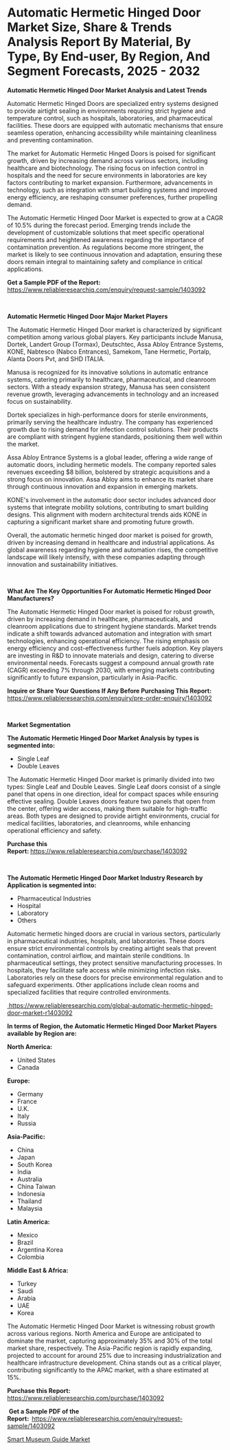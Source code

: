 <p><h1>Automatic Hermetic Hinged Door Market Size, Share & Trends Analysis Report By Material, By Type, By End-user, By Region, And Segment Forecasts, 2025 - 2032</h1></p><p><strong>Automatic Hermetic Hinged Door Market Analysis and Latest Trends</strong></p>
<p><p>Automatic Hermetic Hinged Doors are specialized entry systems designed to provide airtight sealing in environments requiring strict hygiene and temperature control, such as hospitals, laboratories, and pharmaceutical facilities. These doors are equipped with automatic mechanisms that ensure seamless operation, enhancing accessibility while maintaining cleanliness and preventing contamination.</p><p>The market for Automatic Hermetic Hinged Doors is poised for significant growth, driven by increasing demand across various sectors, including healthcare and biotechnology. The rising focus on infection control in hospitals and the need for secure environments in laboratories are key factors contributing to market expansion. Furthermore, advancements in technology, such as integration with smart building systems and improved energy efficiency, are reshaping consumer preferences, further propelling demand.</p><p>The Automatic Hermetic Hinged Door Market is expected to grow at a CAGR of 10.5% during the forecast period. Emerging trends include the development of customizable solutions that meet specific operational requirements and heightened awareness regarding the importance of contamination prevention. As regulations become more stringent, the market is likely to see continuous innovation and adaptation, ensuring these doors remain integral to maintaining safety and compliance in critical applications.</p></p>
<p><strong>Get a Sample PDF of the Report:&nbsp;</strong> <a href="https://www.reliableresearchiq.com/enquiry/request-sample/1403092?utm_campaign=2883&utm_medium=2&utm_source=Github&utm_content=ia&utm_term=28032025&utm_id=automatic-hermetic-hinged-door">https://www.reliableresearchiq.com/enquiry/request-sample/1403092</a></p>
<p>&nbsp;</p>
<p><strong>Automatic Hermetic Hinged Door Major Market Players</strong></p>
<p><p>The Automatic Hermetic Hinged Door market is characterized by significant competition among various global players. Key participants include Manusa, Dortek, Landert Group (Tormax), Deutschtec, Assa Abloy Entrance Systems, KONE, Nabtesco (Nabco Entrances), Samekom, Tane Hermetic, Portalp, Alanta Doors Pvt, and SHD ITALIA. </p><p>Manusa is recognized for its innovative solutions in automatic entrance systems, catering primarily to healthcare, pharmaceutical, and cleanroom sectors. With a steady expansion strategy, Manusa has seen consistent revenue growth, leveraging advancements in technology and an increased focus on sustainability.</p><p>Dortek specializes in high-performance doors for sterile environments, primarily serving the healthcare industry. The company has experienced growth due to rising demand for infection control solutions. Their products are compliant with stringent hygiene standards, positioning them well within the market.</p><p>Assa Abloy Entrance Systems is a global leader, offering a wide range of automatic doors, including hermetic models. The company reported sales revenues exceeding $8 billion, bolstered by strategic acquisitions and a strong focus on innovation. Assa Abloy aims to enhance its market share through continuous innovation and expansion in emerging markets.</p><p>KONE's involvement in the automatic door sector includes advanced door systems that integrate mobility solutions, contributing to smart building designs. This alignment with modern architectural trends aids KONE in capturing a significant market share and promoting future growth.</p><p>Overall, the automatic hermetic hinged door market is poised for growth, driven by increasing demand in healthcare and industrial applications. As global awareness regarding hygiene and automation rises, the competitive landscape will likely intensify, with these companies adapting through innovation and sustainability initiatives.</p></p>
<p>&nbsp;</p>
<p><strong>What Are The Key Opportunities For Automatic Hermetic Hinged Door Manufacturers?</strong></p>
<p><p>The Automatic Hermetic Hinged Door market is poised for robust growth, driven by increasing demand in healthcare, pharmaceuticals, and cleanroom applications due to stringent hygiene standards. Market trends indicate a shift towards advanced automation and integration with smart technologies, enhancing operational efficiency. The rising emphasis on energy efficiency and cost-effectiveness further fuels adoption. Key players are investing in R&D to innovate materials and design, catering to diverse environmental needs. Forecasts suggest a compound annual growth rate (CAGR) exceeding 7% through 2030, with emerging markets contributing significantly to future expansion, particularly in Asia-Pacific.</p></p>
<p><strong>Inquire or Share Your Questions If Any Before Purchasing This Report:</strong> <a href="https://www.reliableresearchiq.com/enquiry/pre-order-enquiry/1403092?utm_campaign=2883&utm_medium=2&utm_source=Github&utm_content=ia&utm_term=28032025&utm_id=automatic-hermetic-hinged-door">https://www.reliableresearchiq.com/enquiry/pre-order-enquiry/1403092</a></p>
<p>&nbsp;</p>
<p><strong>Market Segmentation</strong></p>
<p><strong>The Automatic Hermetic Hinged Door Market Analysis by types is segmented into:</strong></p>
<p><ul><li>Single Leaf</li><li>Double Leaves</li></ul></p>
<p><p>The Automatic Hermetic Hinged Door market is primarily divided into two types: Single Leaf and Double Leaves. Single Leaf doors consist of a single panel that opens in one direction, ideal for compact spaces while ensuring effective sealing. Double Leaves doors feature two panels that open from the center, offering wider access, making them suitable for high-traffic areas. Both types are designed to provide airtight environments, crucial for medical facilities, laboratories, and cleanrooms, while enhancing operational efficiency and safety.</p></p>
<p><strong>Purchase this Report:&nbsp;</strong><a href="https://www.reliableresearchiq.com/purchase/1403092?utm_campaign=2883&utm_medium=2&utm_source=Github&utm_content=ia&utm_term=28032025&utm_id=automatic-hermetic-hinged-door">https://www.reliableresearchiq.com/purchase/1403092</a></p>
<p>&nbsp;</p>
<p><strong>The Automatic Hermetic Hinged Door Market Industry Research by Application is segmented into:</strong></p>
<p><ul><li>Pharmaceutical Industries</li><li>Hospital</li><li>Laboratory</li><li>Others</li></ul></p>
<p><p>Automatic hermetic hinged doors are crucial in various sectors, particularly in pharmaceutical industries, hospitals, and laboratories. These doors ensure strict environmental controls by creating airtight seals that prevent contamination, control airflow, and maintain sterile conditions. In pharmaceutical settings, they protect sensitive manufacturing processes. In hospitals, they facilitate safe access while minimizing infection risks. Laboratories rely on these doors for precise environmental regulation and to safeguard experiments. Other applications include clean rooms and specialized facilities that require controlled environments.</p></p>
<p><a href="https://www.reliableresearchiq.com/global-automatic-hermetic-hinged-door-market-r1403092?utm_campaign=2883&utm_medium=2&utm_source=Github&utm_content=ia&utm_term=28032025&utm_id=automatic-hermetic-hinged-door">&nbsp;https://www.reliableresearchiq.com/global-automatic-hermetic-hinged-door-market-r1403092</a></p>
<p><strong>In terms of Region, the Automatic Hermetic Hinged Door Market Players available by Region are:</strong></p>
<p>
    <p> <strong> North America: </strong>
        <ul>
            <li>United States</li>
            <li>Canada</li>
        </ul>
        </p> 
    <p> <strong> Europe: </strong>
        <ul>
            <li>Germany</li>
            <li>France</li>
            <li>U.K.</li>
            <li>Italy</li>
            <li>Russia</li>
        </ul>
        </p> 
    <p> <strong> Asia-Pacific: </strong>
        <ul>
            <li>China</li>
            <li>Japan</li>
            <li>South Korea</li>
            <li>India</li>
            <li>Australia</li>
            <li>China Taiwan</li>
            <li>Indonesia</li>
            <li>Thailand</li>
            <li>Malaysia</li>
        </ul>
        </p> 
    <p> <strong> Latin America: </strong>
        <ul>
            <li>Mexico</li>
            <li>Brazil</li>
            <li>Argentina Korea</li>
            <li>Colombia</li>
        </ul>
        </p> 
    <p> <strong> Middle East & Africa: </strong>
        <ul>
            <li>Turkey</li>
            <li>Saudi</li>
            <li>Arabia</li>
            <li>UAE</li>
            <li>Korea</li>
        </ul>
    </p>
    </p>
<p><p>The Automatic Hermetic Hinged Door Market is witnessing robust growth across various regions. North America and Europe are anticipated to dominate the market, capturing approximately 35% and 30% of the total market share, respectively. The Asia-Pacific region is rapidly expanding, projected to account for around 25% due to increasing industrialization and healthcare infrastructure development. China stands out as a critical player, contributing significantly to the APAC market, with a share estimated at 15%.</p></p>
<p><strong>Purchase this Report: </strong><a href="https://www.reliableresearchiq.com/purchase/1403092?utm_campaign=2883&utm_medium=2&utm_source=Github&utm_content=ia&utm_term=28032025&utm_id=automatic-hermetic-hinged-door">https://www.reliableresearchiq.com/purchase/1403092</a></p>
<p>&nbsp;<strong>Get a Sample PDF of the Report:&nbsp;&nbsp;</strong><a href="https://www.reliableresearchiq.com/enquiry/request-sample/1403092?utm_campaign=2883&utm_medium=2&utm_source=Github&utm_content=ia&utm_term=28032025&utm_id=automatic-hermetic-hinged-door">https://www.reliableresearchiq.com/enquiry/request-sample/1403092</a></p>
<p><strong></strong></p>
<p><p><a href="https://github.com/verikaahova/Market-Research-Report-List-1/blob/main/smart-museum-guide-market.md?utm_campaign=2883&utm_medium=2&utm_source=Github&utm_content=ia&utm_term=28032025&utm_id=automatic-hermetic-hinged-door">Smart Museum Guide Market</a></p></p>